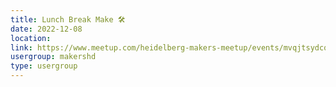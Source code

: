 ```yaml
---
title: Lunch Break Make 🛠️
date: 2022-12-08
location: 
link: https://www.meetup.com/heidelberg-makers-meetup/events/mvqjtsydcqblb/
usergroup: makershd
type: usergroup
---
```


